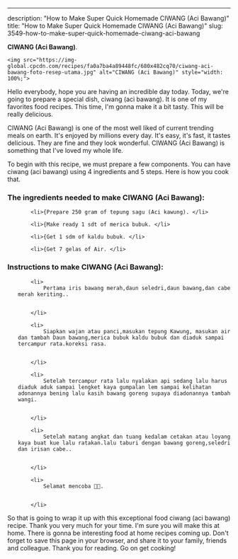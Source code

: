 ---
description: "How to Make Super Quick Homemade CIWANG (Aci Bawang)"
title: "How to Make Super Quick Homemade CIWANG (Aci Bawang)"
slug: 3549-how-to-make-super-quick-homemade-ciwang-aci-bawang

<p>
	<strong>CIWANG (Aci Bawang)</strong>. 
	
</p>
<p>
	
	<img src="https://img-global.cpcdn.com/recipes/fa0a7ba4a89448fc/680x482cq70/ciwang-aci-bawang-foto-resep-utama.jpg" alt="CIWANG (Aci Bawang)" style="width: 100%;">
	
	
</p>
<p>
	Hello everybody, hope you are having an incredible day today. Today, we're going to prepare a special dish, ciwang (aci bawang). It is one of my favorites food recipes. This time, I'm gonna make it a bit tasty. This will be really delicious.
</p>
	
<p>
	
</p>
<p>
	CIWANG (Aci Bawang) is one of the most well liked of current trending meals on earth. It's enjoyed by millions every day. It's easy, it's fast, it tastes delicious. They are fine and they look wonderful. CIWANG (Aci Bawang) is something that I've loved my whole life.
</p>

<p>
To begin with this recipe, we must prepare a few components. You can have ciwang (aci bawang) using 4 ingredients and 5 steps. Here is how you cook that.
</p>

<h3>The ingredients needed to make CIWANG (Aci Bawang):</h3>

<ol>
	
		<li>{Prepare 250 gram of tepung sagu (Aci kawung). </li>
	
		<li>{Make ready 1 sdt of merica bubuk. </li>
	
		<li>{Get 1 sdm of kaldu bubuk. </li>
	
		<li>{Get 7 gelas of Air. </li>
	
</ol>
<p>
	
</p>

<h3>Instructions to make CIWANG (Aci Bawang):</h3>

<ol>
	
		<li>
			Pertama iris bawang merah,daun seledri,daun bawang,dan cabe merah keriting..
			
			
		</li>
	
		<li>
			Siapkan wajan atau panci,masukan tepung Kawung, masukan air dan tambah Daun bawang,merica bubuk kaldu bubuk dan diaduk sampai tercampur rata.koreksi rasa.
			
			
		</li>
	
		<li>
			Setelah tercampur rata lalu nyalakan api sedang lalu harus diaduk aduk sampai lengket kaya gumpalan lem sampai kelihatan adonannya bening lalu kasih bawang goreng supaya diadonannya tambah wangi.
			
			
		</li>
	
		<li>
			Setelah matang angkat dan tuang kedalam cetakan atau loyang kaya buat kue lalu ratakan.lalu taburi dengan bawang goreng,seledri dan irisan cabe..
			
			
		</li>
	
		<li>
			Selamat mencoba 👩‍🍳.
			
			
		</li>
	
</ol>

<p>
	
</p>

<p>
	So that is going to wrap it up with this exceptional food ciwang (aci bawang) recipe. Thank you very much for your time. I'm sure you will make this at home. There is gonna be interesting food at home recipes coming up. Don't forget to save this page in your browser, and share it to your family, friends and colleague. Thank you for reading. Go on get cooking!
</p>
